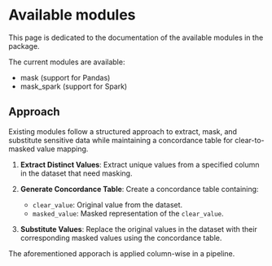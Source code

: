 # Available modules

This page is dedicated to the documentation of the available modules in the package.

The current modules are available:
- mask (support for Pandas)
- mask_spark (support for Spark)

## Approach

Existing modules follow a structured approach to extract, mask, and substitute sensitive data while maintaining a concordance table for clear-to-masked value mapping.

1. **Extract Distinct Values**:
   Extract unique values from a specified column in the dataset that need masking.

2. **Generate Concordance Table**:
   Create a concordance table containing:
   - `clear_value`: Original value from the dataset.
   - `masked_value`: Masked representation of the `clear_value`.

3. **Substitute Values**:
   Replace the original values in the dataset with their corresponding masked values using the concordance table.

The aforementioned apporach is applied column-wise in a pipeline.
